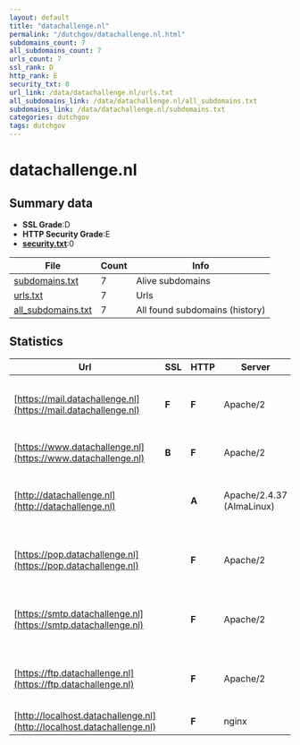 ```yaml
---
layout: default
title: "datachallenge.nl"
permalink: "/dutchgov/datachallenge.nl.html"
subdomains_count: 7
all_subdomains_count: 7
urls_count: 7
ssl_rank: D
http_rank: E
security_txt: 0
url_link: /data/datachallenge.nl/urls.txt
all_subdomains_link: /data/datachallenge.nl/all_subdomains.txt
subdomains_link: /data/datachallenge.nl/subdomains.txt
categories: dutchgov
tags: dutchgov
---
```



# datachallenge.nl
## Summary data


 - **SSL Grade**:D
 - **HTTP Security Grade**:E
 - **[security.txt](https://www.digitaleoverheid.nl/nieuws/standaard-security-txt-nu-verplicht-voor-overheid/)**:0


| File       | Count | Info |
|------------|-------|------|
|[subdomains.txt](/DutchGovScope/data/datachallenge.nl/subdomains.txt)|7|Alive subdomains|
|[urls.txt](/DutchGovScope/data/datachallenge.nl/urls.txt)|7|Urls|
|[all_subdomains.txt](/DutchGovScope/data/datachallenge.nl/all_subdomains.txt)|7|All found subdomains (history)|


## Statistics


| Url | SSL | HTTP | Server | Cookie | HSTS | CORS | CTO | CSP | XFO | XXP | RP |FP| Tech |Title |
|--------|-------|-------|------|------|------|------|------|------|------|------|------|------|------|------|
|[https://mail.datachallenge.nl](https://mail.datachallenge.nl)| **F**| **F**|Apache/2| | | | | | | | :white_check_mark: | |Apache HTTP Server:2 MySQL PHP WordPress||
|[https://www.datachallenge.nl](https://www.datachallenge.nl)| **B**| **F**|Apache/2| | | | | | | | :white_check_mark: | |Apache HTTP Server:2|Data Challenge S...|
|[http://datachallenge.nl](http://datachallenge.nl)| | **A**|Apache/2.4.37 (AlmaLinux)| |:white_check_mark: | | | :white_check_mark:| :white_check_mark: | :white_check_mark: | :white_check_mark: | |AlmaLinux Apache HTTP Server:2.4.37 PHP:7.2.24||
|[https://pop.datachallenge.nl](https://pop.datachallenge.nl)| | **F**|Apache/2| | | | | | | | :white_check_mark: | |Apache HTTP Server:2 MySQL PHP WordPress||
|[https://smtp.datachallenge.nl](https://smtp.datachallenge.nl)| | **F**|Apache/2| | | | | | | | :white_check_mark: | |Apache HTTP Server:2 MySQL PHP WordPress||
|[https://ftp.datachallenge.nl](https://ftp.datachallenge.nl)| | **F**|Apache/2| | | | | | | | :white_check_mark: | |Apache HTTP Server:2 MySQL PHP WordPress||
|[http://localhost.datachallenge.nl](http://localhost.datachallenge.nl)| | **F**|nginx| | | :warning:| | | | | :white_check_mark: | |Nginx|(404 Not Found)|

